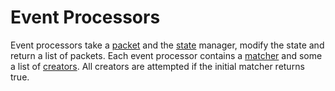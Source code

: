 # Event Processors
Event processors take a [packet](../data_handling/packets.md) and the [state](../data_handling/state.md) manager, modify the state and return a list of packets. Each event processor contains a [matcher](./matchers.md) and some a list of [creators](./creators.md). All creators are attempted if the initial matcher returns true.
